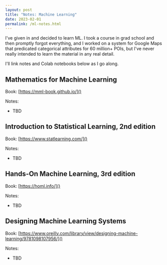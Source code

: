```yaml
---
layout: post
title: "Notes: Machine Learning"
date: 2023-02-01
permalink: /ml-notes.html
---
```


I've given in and decided to learn ML. I took a course in grad school and then
promptly forgot everything, and I worked on a system for Google Maps that
predicated categorical attributes for 60 million+ POIs, but I've never really
intended to learn the material in any real detail.

I'll link notes and Colab notebooks below as I go along.

## Mathematics for Machine Learning

Book: [https://mml-book.github.io/]()

Notes:

-   TBD

## Introduction to Statistical Learning, 2nd edition

Book: [https://www.statlearning.com/]()

Notes:

-   TBD

## Hands-On Machine Learning, 3rd edition

Book: [https://homl.info/]()

Notes:

-   TBD

## Designing Machine Learning Systems

Book: [https://www.oreilly.com/library/view/designing-machine-learning/9781098107956/]()

Notes:

-   TBD

